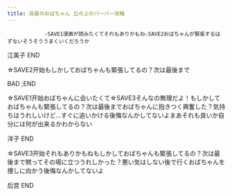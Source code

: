 ```yaml
---
title: 床屋のおばちゃん 丘の上のバーバー攻略
---
```


                ☆SAVE1漫画が読みたくてそれもありかもね☆SAVE2おばちゃんが緊張するはずないそうそううまくいくだろうか

江美子 END

☆SAVE2开始もしかしておばちゃんも緊張してるの？次は最後まで

BAD ;END

☆SAVE1开始おばちゃんに会いたくて☆SAVE3そんなの無理だよ！もしかしておばちゃんも緊張してるの？次は最後までおばちゃんに抱きつく興奮した？気持ちはうれしいけど…すぐに追いかける後悔なんかしてないよまあそれも良いか自分には何が出来るかわからない

洋子 END

☆SAVE3开始それもありかもねもしかしておばちゃんも緊張してるの？次は最後まで黙ってその場に立つうれしかった？悪い気はしない後で行くおばちゃんを捜しに向かう後悔なんかしてないよ

后宫 END
              
